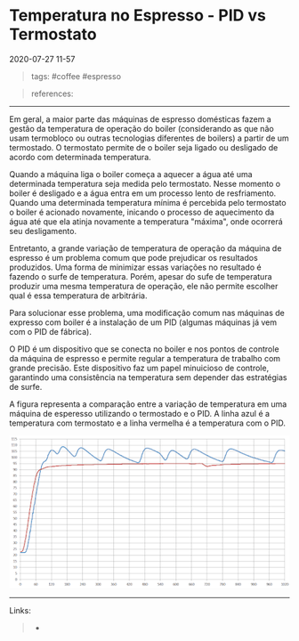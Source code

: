 # Temperatura no Espresso - PID vs Termostato
2020-07-27 11-57
> tags: #coffee #espresso

> references:
---
Em geral, a maior parte das máquinas de espresso domésticas fazem a gestão da temperatura de operação do boiler (considerando as que não usam termobloco ou outras tecnologias diferentes de boilers) a partir de um termostado. O termostato permite de o boiler seja ligado ou desligado de acordo com determinada temperatura.

Quando a máquina liga o boiler começa a aquecer a água até uma determinada temperatura seja medida pelo termostato. Nesse momento o boiler é desligado e a água entra em um processo lento de resfriamento. Quando uma determinada temperatura mínima é percebida pelo termostato o boiler é acionado novamente, inicando o processo de aquecimento da água até que ela atinja novamente a temperatura "máxima", onde ocorrerá seu desligamento.

Entretanto, a grande variação  de temperatura de operação da máquina de espresso é um problema comum que pode prejudicar os resultados produzidos. Uma forma de minimizar essas variações no resultado é fazendo o surfe de temperatura. Porém, apesar do sufe de temperatura produzir uma mesma temperatura de operação, ele não permite escolher qual é essa temperatura de arbitrária.

Para solucionar esse problema, uma modificação comum nas máquinas de expresso com boiler é a instalação de um PID (algumas máquinas já vem com o PID de fábrica).

O PID é um dispositivo que se conecta no boiler e nos pontos de controle da máquina de espresso e permite regular a temperatura de trabalho com grande precisão. Este dispositivo faz um papel minuicioso de controle, garantindo uma consistência na temperatura sem depender das estratégias de surfe.

A figura representa a comparação entre a variação de temperatura em uma máquina de esperesso utilizando o termostado e o PID. A linha azul é a temperatura com termostato e a linha vermelha é a temperatura com o PID.

![PID vs Termostato - Gráfico de comparação de temperaturas](assets/images/coffee/temperatur_pid_vs_thermostat.png)

---
Links:
>   - 